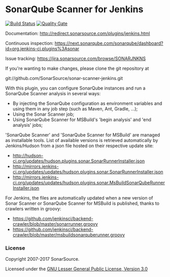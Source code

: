 SonarQube Scanner for Jenkins
====================

[![Build Status](https://travis-ci.org/SonarSource/sonar-scanner-jenkins.svg?branch=master)](https://travis-ci.org/SonarSource/sonar-scanner-jenkins) [![Quality Gate](https://next.sonarqube.com/sonarqube/api/project_badges/measure?project=org.jenkins-ci.plugins%3Asonar&metric=alert_status)](https://next.sonarqube.com/sonarqube/dashboard?id=org.jenkins-ci.plugins%3Asonar)


Documentation: http://redirect.sonarsource.com/plugins/jenkins.html

Continuous inspection: https://next.sonarqube.com/sonarqube/dashboard?id=org.jenkins-ci.plugins%3Asonar

Issue tracking: https://jira.sonarsource.com/browse/SONARJNKNS


If you're wanting to make changes, please clone the git repository at

git://github.com/SonarSource/sonar-scanner-jenkins.git

With this plugin, you can configure SonarQube instances and run a SonarQube Scanner analysis in several ways:
* By injecting the SonarQube configuration as environment variables and using them in any job step (such as Maven, Ant, Gradle, ...);
* Using the Sonar Scanner job;
* Using SonarQube Scanner for MSBuild's 'begin analysis' and 'end analysis' jobs;


'SonarQube Scanner' and 'SonarQube Scanner for MSBuild' are managed as installable tools. List of available versions is retrieved
automatically by Jenkins/Hudson from a json file hosted on their respective update site:
* http://hudson-ci.org/updates/hudson.plugins.sonar.SonarRunnerInstaller.json
* http://mirrors.jenkins-ci.org/updates/updates/hudson.plugins.sonar.SonarRunnerInstaller.json
* http://mirrors.jenkins-ci.org/updates/updates/hudson.plugins.sonar.MsBuildSonarQubeRunnerInstaller.json

For Jenkins, the files are automatically updated when a new version of Sonar Scanner or SonarQube Scanner for MSBuild is published,
thanks to crawlers written in groovy:
* https://github.com/jenkinsci/backend-crawler/blob/master/sonarrunner.groovy
* https://github.com/jenkinsci/backend-crawler/blob/master/msbuildsonarquberunner.groovy

### License

Copyright 2007-2017 SonarSource.

Licensed under the [GNU Lesser General Public License, Version 3.0](http://www.gnu.org/licenses/lgpl.txt)
